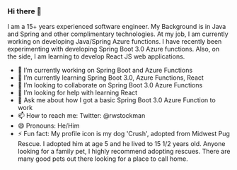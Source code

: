 ### Hi there 👋

I am a 15+ years experienced software engineer. My Background is in Java and Spring and other complimentary technologies. At my job, I am currently working on developing Java/Spring Azure functions. I have recently been experimenting with developing Spring Boot 3.0 Azure functions. Also, on the side, I am learning to develop React JS web applications. 

- 🔭 I’m currently working on Spring Boot and Azure Functions
- 🌱 I’m currently learning Spring Boot 3.0, Azure Functions, React
- 👯 I’m looking to collaborate on Spring Boot 3.0 Azure Functions
- 🤔 I’m looking for help with learning React
- 💬 Ask me about how I got a basic Spring Boot 3.0 Azure Function to work
- 📫 How to reach me: Twitter: @rwstockman
- 😄 Pronouns: He/Him
- ⚡ Fun fact:  My profile icon is my dog 'Crush', adopted from Midwest Pug Rescue. I adopted him at age 5 and he lived to 15 1/2 years old. Anyone looking for a family pet, I highly recommend adopting rescues. There are many good pets out there looking for a place to call home.
